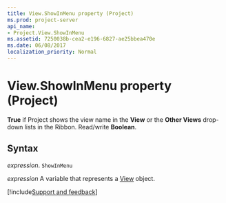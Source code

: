 ```yaml
---
title: View.ShowInMenu property (Project)
ms.prod: project-server
api_name:
- Project.View.ShowInMenu
ms.assetid: 7250038b-cea2-e196-6827-ae25bbea470e
ms.date: 06/08/2017
localization_priority: Normal
---
```



# View.ShowInMenu property (Project)

 **True** if Project shows the view name in the **View** or the **Other Views** drop-down lists in the Ribbon. Read/write **Boolean**.


## Syntax

_expression_. `ShowInMenu`

_expression_ A variable that represents a [View](./Project.View.md) object.

[!include[Support and feedback](~/includes/feedback-boilerplate.md)]